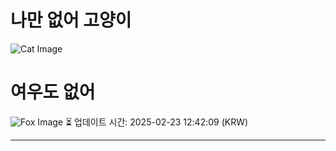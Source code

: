 
# 나만 없어 고양이

![Cat Image](https://cdn2.thecatapi.com/images/bul.jpg)

# 여우도 없어
![Fox Image](https://randomfox.ca/images/102.jpg)
⏳ 업데이트 시간: 2025-02-23 12:42:09 (KRW)

---
